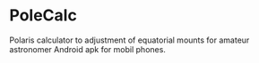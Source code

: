 # PoleCalc
Polaris calculator to adjustment of equatorial mounts for amateur astronomer
Android apk for mobil phones.
